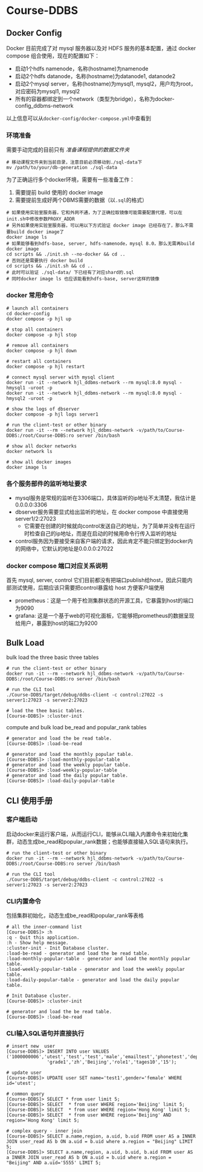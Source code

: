 # Course-DDBS

## Docker Config
Docker 目前完成了对 mysql 服务器以及对 HDFS 服务的基本配置，通过 docker compose 组合使用，现在的配置如下：

- 启动1个hdfs namenode，名称(hostname)为namenode
- 启动2个hdfs datanode，名称(hostname)为datanode1, datanode2
- 启动2个mysql server，名称(hostname)为mysql1, mysql2，用户均为root，对应密码为mysql1, mysql2
- 所有的容器都绑定到一个network（类型为bridge），名称为docker-config_ddbms-network

以上信息可以从`docker-config/docker-compose.yml`中查看到

### 环境准备
需要手动完成的目前只有 *准备课程提供的数据文件夹*

```shell
# 移动课程文件夹到当前目录，注意目前必须移动到./sql-data下
mv /path/to/your/db-generation ./sql-data
```

为了正确运行多个docker环境，需要有一些准备工作：
1. 需要提前 build 使用的 docker image
2. 需要提前生成好两个DBMS需要的数据（以`.sql`的格式）

```shell
# 如果使用实验室服务器，它和外网不通，为了正确拉取镜像可能需要配置代理，可以在init.sh中修改参数PROXY_ADDR
# 另外如果使用实验室服务器，可以用以下方式验证 docker image 已经存在了，那么不需要build docker image了
docker image ls
# 如果能够看到hdfs-base, server, hdfs-namenode，mysql 8.0，那么无需再build docker image
cd scripts && ./init.sh --no-docker && cd ..
# 否则还是需要执行 docker build
cd scripts && ./init.sh && cd ..
# 此时可以验证 ./sql-data/ 下已经有了对应shard的.sql
# 同时docker image ls 也应该能看到hdfs-base, server这样的镜像
```
### docker 常用命令
```shell
# launch all containers
cd docker-config
docker compose -p hjl up

# stop all containers
docker compose -p hjl stop

# remove all containers
docker compose -p hjl down

# restart all containers
docker compose -p hjl restart

# connect mysql server with mysql client
docker run -it --network hjl_ddbms-network --rm mysql:8.0 mysql -hmysql1 -uroot -p
docker run -it --network hjl_ddbms-network --rm mysql:8.0 mysql -hmysql2 -uroot -p

# show the logs of dbserver
docker compose -p hjl logs server1

# run the client-test or other binary
docker run -it --rm --network hjl_ddbms-network -v/path/to/Course-DDBS:/root/Course-DDBS:ro server /bin/bash

# show all docker networks
docker network ls

# show all docker images
docker image ls
```
### 各个服务部件的监听地址要求
- mysql服务是常规的监听在3306端口，具体监听的ip地址不太清楚，我估计是0.0.0.0:3306
- dbserver服务需要显式给出监听的地址，在 docker compose 中直接使用server1/2:27023
    - 它需要在创建的时候就向control发送自己的地址，为了简单并没有在运行时检查自己的ip地址，而是在启动的时候用命令行传入监听的地址
- control服务因为要接受来自客户端的请求，因此肯定不能只绑定到docker内的网络中，它默认的地址是0.0.0.0:27022
### docker compose 端口对应关系说明
首先 mysql, server, control 它们目前都没有把端口publish给host，因此只能内部测试使用，后期应该只需要把control暴露给 host 方便客户端使用

- prometheus：这是一个用于检测集群状态的开源工具，它暴露到host的端口为9090
- grafana: 这是一个基于web的可视化面板，它能够把prometheus的数据呈现给用户，暴露到host的端口为9200

## Bulk Load

bulk load the three basic three tables
```shell
# run the client-test or other binary
docker run -it --rm --network hjl_ddbms-network -v/path/to/Course-DDBS:/root/Course-DDBS:ro server /bin/bash

# run the CLI tool
./Course-DDBS/target/debug/ddbs-client -c control:27022 -s server1:27023 -s server2:27023

# load the thee basic tables.
[Course-DDBS]> :cluster-init
```

compute and bulk load be_read and popular_rank tables
```shell
# generator and load the be read table.
[Course-DDBS]> :load-be-read

# generator and load the monthly popular table.
[Course-DDBS]> :load-monthly-popular-table
# generator and load the weekly popular table.
[Course-DDBS]> :load-weekly-popular-table
# generator and load the daily popular table.
[Course-DDBS]> :load-daily-popular-table
```


## CLI 使用手册

### 客户端启动
启动docker来运行客户端，从而运行CLI，能够从CLI输入内置命令来初始化集群，动态生成be_read和popular_rank数据；也能够直接输入SQL语句来执行。
```shell
# run the client-test or other binary
docker run -it --rm --network hjl_ddbms-network -v/path/to/Course-DDBS:/root/Course-DDBS:ro server /bin/bash

# run the CLI tool
./Course-DDBS/target/debug/ddbs-client -c control:27022 -s server1:27023 -s server2:27023
```

### CLI内置命令
包括集群初始化，动态生成be_read和popular_rank等表格
```shell
# all the inner-command list
[Course-DDBS]> :h
:q - Quit this application.
:h - Show help message.
:cluster-init - Init Database cluster.
:load-be-read - generator and load the be read table.
:load-monthly-popular-table - generator and load the monthly popular table.
:load-weekly-popular-table - generator and load the weekly popular table.
:load-daily-popular-table - generator and load the daily popular table.

# Init Database cluster.
[Course-DDBS]> :cluster-init

# generator and load the be read table.
[Course-DDBS]> :load-be-read
```

### CLI输入SQL语句并直接执行

```shell
# insert new  user
[Course-DDBS]> INSERT INTO user VALUES ('1000000006','utest','test','test','male','emailtest','phonetest','depttest',
               'grade1','zh','Beijing','role1','tages10','15');

# update user
[Course-DDBS]> UPDATE user SET name='test1',gender='female' WHERE id='utest';

# common query
[Course-DDBS]> SELECT * from user limit 5;
[Course-DDBS]> SELECT  * from user WHERE region='Beijing' limit 5;
[Course-DDBS]> SELECT  * from user WHERE region='Hong Kong' limit 5;
[Course-DDBS]> SELECT  * from user WHERE region='Beijing' AND region='Hong Kong' limit 5;

# complex query - inner join
[Course-DDBS]> SELECT a.name,region, a.uid, b.uid FROM user AS a INNER JOIN user_read AS b ON a.uid = b.uid where a.region = "Beijing" LIMIT 5; 
[Course-DDBS]> SELECT a.name,region, a.uid, b.uid, b.aid FROM user AS a INNER JOIN user_read AS b ON a.uid = b.uid where a.region = "Beijing" AND a.uid='5555' LIMIT 5;
```

